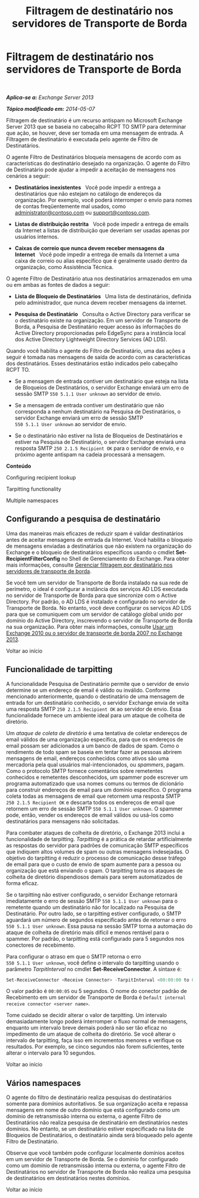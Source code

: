 ﻿---
title: 'Filtragem de destinatário nos servidores de Transporte de Borda'
TOCTitle: Filtragem de destinatário nos servidores de Transporte de Borda
ms:assetid: 994eefd9-3903-41e6-a882-1e333d6d2d18
ms:mtpsurl: https://technet.microsoft.com/pt-br/library/Bb123891(v=EXCHG.150)
ms:contentKeyID: 50486243
ms.date: 05/22/2018
mtps_version: v=EXCHG.150
ms.translationtype: MT
---

# Filtragem de destinatário nos servidores de Transporte de Borda

 

_**Aplica-se a:** Exchange Server 2013_

_**Tópico modificado em:** 2014-05-07_

Filtragem de destinatário é um recurso antispam no Microsoft Exchange Server 2013 que se baseia no cabeçalho RCPT TO SMTP para determinar que ação, se houver, deve ser tomada em uma mensagem de entrada. A Filtragem de destinatário é executada pelo agente de Filtro de Destinatários.

O agente Filtro de Destinatários bloqueia mensagens de acordo com as características do destinatário desejado na organização. O agente do Filtro de Destinatário pode ajudar a impedir a aceitação de mensagens nos cenários a seguir:

  - **Destinatários inexistentes**   Você pode impedir a entrega a destinatários que não estejam no catálogo de endereços da organização. Por exemplo, você poderá interromper o envio para nomes de contas freqüentemente mal usados, como administrator@contoso.com ou support@contoso.com.

  - **Listas de distribuição restrita**   Você pode impedir a entrega de emails da Internet a listas de distribuição que deveriam ser usadas apenas por usuários internos.

  - **Caixas de correio que nunca devem receber mensagens da Internet**   Você pode impedir a entrega de emails da Internet a uma caixa de correio ou alias específico que é geralmente usado dentro da organização, como Assistência Técnica.

O agente Filtro de Destinatário atua nos destinatários armazenados em uma ou em ambas as fontes de dados a seguir:

  - **Lista de Bloqueio de Destinatários**   Uma lista de destinatários, definida pelo administrador, que nunca devem receber mensagens da internet.

  - **Pesquisa de Destinatário**   Consulta o Active Directory para verificar se o destinatário existe na organização. Em um servidor de Transporte de Borda, a Pesquisa de Destinatário requer acesso às informações do Active Directory proporcionadas pelo EdgeSync para a instância local dos Active Directory Lightweight Directory Services (AD LDS).

Quando você habilita o agente do Filtro de Destinatário, uma das ações a seguir é tomada nas mensagens de saída de acordo com as características dos destinatários. Esses destinatários estão indicados pelo cabeçalho RCPT TO.

  - Se a mensagem de entrada contiver um destinatário que esteja na lista de Bloqueios de Destinatários, o servidor Exchange enviará um erro de sessão SMTP `550 5.1.1 User unknown` ao servidor de envio.

  - Se a mensagem de entrada contiver um destinatário que não corresponda a nenhum destinatário na Pesquisa de Destinatários, o servidor Exchange enviará um erro de sessão SMTP `550 5.1.1 User unknown` ao servidor de envio.

  - Se o destinatário não estiver na lista de Bloqueios de Destinatários e estiver na Pesquisa de Destinatário, o servidor Exchange enviará uma resposta SMTP `250 2.1.5 Recipient OK` para o servidor de envio, e o próximo agente antispam na cadeia processará a mensagem.

**Conteúdo**

Configuring recipient lookup

Tarpitting functionality

Multiple namespaces

## Configurando a pesquisa de destinatário

Uma das maneiras mais eficazes de reduzir spam é validar destinatários antes de aceitar mensagens de entrada da Internet. Você habilita o bloqueio de mensagens enviadas a destinatários que não existem na organização do Exchange e o bloqueio de destinatários específicos usando o cmdlet **Set-RecipientFilterConfig** no Shell de Gerenciamento do Exchange. Para obter mais informações, consulte [Gerenciar filtragem por destinatário nos servidores de transporte de borda](manage-recipient-filtering-on-edge-transport-servers-exchange-2013-help.md).

Se você tem um servidor de Transporte de Borda instalado na sua rede de perímetro, o ideal é configurar a instância dos serviços AD LDS executada no servidor de Transporte de Borda para que sincronize com o Active Directory. Por padrão, o AD LDS é instalado e configurado no servidor de Transporte de Borda. No entanto, você deve configurar os serviços AD LDS para que se comuniquem com um servidor de catálogo global unido por domínio do Active Directory, inscrevendo o servidor de Transporte de Borda na sua organização. Para obter mais informações, consulte [Usar um Exchange 2010 ou o servidor de transporte de borda 2007 no Exchange 2013](use-an-exchange-2010-or-2007-edge-transport-server-in-exchange-2013-exchange-2013-help.md).

Voltar ao início

## Funcionalidade de tarpitting

A funcionalidade Pesquisa de Destinatário permite que o servidor de envio determine se um endereço de email é válido ou inválido. Conforme mencionado anteriormente, quando o destinatário de uma mensagem de entrada for um destinatário conhecido, o servidor Exchange envia de volta uma resposta SMTP `250 2.1.5 Recipient OK` ao servidor de envio. Essa funcionalidade fornece um ambiente ideal para um ataque de colheita de diretório.

Um *ataque de coleta de diretório* é uma tentativa de coletar endereços de email válidos de uma organização específica, para que os endereços de email possam ser adicionados a um banco de dados de spam. Como o rendimento de todo spam se baseia em tentar fazer as pessoas abrirem mensagens de email, endereços conhecidos como ativos são uma mercadoria pela qual usuários mal-intencionados, ou *spammers*, pagam. Como o protocolo SMTP fornece comentários sobre remetentes conhecidos e remetentes desconhecidos, um spammer pode escrever um programa automatizado que usa nomes comuns ou termos de dicionário para construir endereços de email para um domínio específico. O programa coleta todas as mensagens de email que retornem uma resposta SMTP `250 2.1.5 Recipient OK` e descarta todos os endereços de email que retornem um erro de sessão SMTP `550 5.1.1 User unknown`. O spammer pode, então, vender os endereços de email válidos ou usá-los como destinatários para mensagens não solicitadas.

Para combater ataques de colheita de diretório, o Exchange 2013 inclui a funcionalidade de tarpitting. *Tarpitting* é a prática de retardar artificialmente as respostas do servidor para padrões de comunicação SMTP específicos que indiquem altos volumes de spam ou outras mensagens indesejadas. O objetivo do tarpitting é reduzir o processo de comunicação desse tráfego de email para que o custo de envio de spam aumente para a pessoa ou organização que está enviando o spam. O tarpitting torna os ataques de colheita de diretório dispendiosos demais para serem automatizados de forma eficaz.

Se o tarpitting não estiver configurado, o servidor Exchange retornará imediatamente o erro de sessão SMTP `550 5.1.1 User unknown` para o remetente quando um destinatário não for localizado na Pesquisa de Destinatário. Por outro lado, se o tarpitting estiver configurado, o SMTP aguardará um número de segundos especificado antes de retornar o erro `550 5.1.1 User unknown`. Essa pausa na sessão SMTP torna a automação do ataque de colheita de diretório mais difícil e menos rentável para o spammer. Por padrão, o tarpitting está configurado para 5 segundos nos conectores de recebimento.

Para configurar o atraso em que o SMTP retorna o erro `550 5.1.1 User unknown`, você define o intervalo do tarpitting usando o parâmetro *TarpitInterval* no cmdlet **Set-ReceiveConnector**. A sintaxe é:

```powershell
Set-ReceiveConnector <Receive Connector> -TarpitInterval <00:00:00 to 00:10:00>
```

O valor padrão é `00:00:05` ou 5 segundos. O nome do conector padrão de Recebimento em um servidor de Transporte de Borda é `Default internal receive connector <server name>`.

Tome cuidado se decidir alterar o valor de tarpitting. Um intervalo demasiadamente longo poderá interromper o fluxo normal de mensagens, enquanto um intervalo breve demais poderá não ser tão eficaz no impedimento de um ataque de colheita do diretório. Se você alterar o intervalo de tarpitting, faça isso em incrementos menores e verifique os resultados. Por exemplo, se cinco segundos não forem suficientes, tente alterar o intervalo para 10 segundos.

Voltar ao início

## Vários namespaces

O agente do filtro de destinatário realiza pesquisas do destinatários somente para domínios autoritativos. Se sua organização aceita e repassa mensagens em nome de outro domínio que está configurado como um domínio de retransmissão interna ou externa, o agente Filtro de Destinatários não realiza pesquisa de destinatário em destinatários nestes domínios. No entanto, se um destinatário estiver especificado na lista de Bloqueios de Destinatários, o destinatário ainda será bloqueado pelo agente Filtro de Destinatário.

Observe que você também pode configurar localmente domínios aceitos em um servidor de Transporte de Borda. Se o domínio for configurado como um domínio de retransmissão interna ou externa, o agente Filtro de Destinatários no servidor de Transporte de Borda não realiza uma pesquisa de destinatários em destinatários nestes domínios.

Voltar ao início

